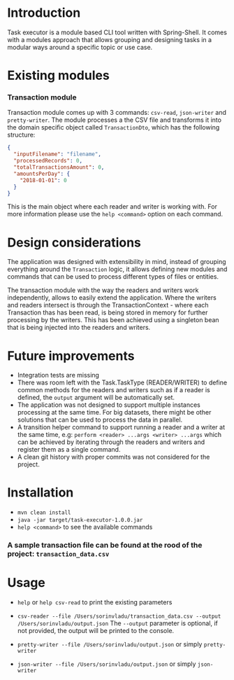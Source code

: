 # Introduction
Task executor is a module based CLI tool written with Spring-Shell. It comes with a modules approach that allows
grouping and designing tasks in a modular ways around a specific topic or use case.

# Existing modules
### Transaction module
Transaction module comes up with 3 commands: `csv-read`, `json-writer` and `pretty-writer`. The module processes
a the CSV file and transforms it into the domain specific object called `TransactionDto`, which has the following structure:

```json
{
  "inputFilename": "filename",
  "processedRecords": 0,
  "totalTransactionsAmount": 0,
  "amountsPerDay": {
    "2018-01-01": 0
  }
}
```

This is the main object where each reader and writer is working with. For more information please use the `help <command>` option
on each command.

# Design considerations
The application was designed with extensibility in mind, instead of grouping everything around the `Transaction` logic, 
it allows defining new modules and commands that can be used to process different types of files or entities.

The transaction module with the way the readers and writers work independently, allows to easily extend the application.
Where the writers and readers intersect is through the TransactionContext - where each Transaction thas has been read, 
is being stored in memory for further processing by the writers. This has been achieved using a singleton bean that is
being injected into the readers and writers.

# Future improvements
 - Integration tests are missing 
 - There was room left with the Task.TaskType (READER/WRITER) to define common methods for the readers and writers such
as if a reader is defined, the `output` argument will be automatically set.
 - The application was not designed to support multiple instances processing at the same time. For big datasets, there might
be other solutions that can be used to process the data in parallel.
 - A transition helper command to support running a reader and a writer at the same time, e.g: `perform <reader> ...args <writer> ...args`
which can be achieved by iterating through the readers and writers and register them as a single command.
 - A clean git history with proper commits was not considered for the project.

# Installation

* `mvn clean install`
* `java -jar target/task-executor-1.0.0.jar`
* `help <command>` to see the available commands

### A sample transaction file can be found at the rood of the project: `transaction_data.csv`

# Usage

* `help` or `help csv-read` to print the existing parameters

* `csv-reader --file /Users/sorinvladu/transaction_data.csv --output /Users/sorinvladu/output.json`
The `--output` parameter is optional, if not provided, the output will be printed to the console.

* `pretty-writer --file /Users/sorinvladu/output.json` or simply `pretty-writer`
* `json-writer --file /Users/sorinvladu/output.json` or simply `json-writer`

